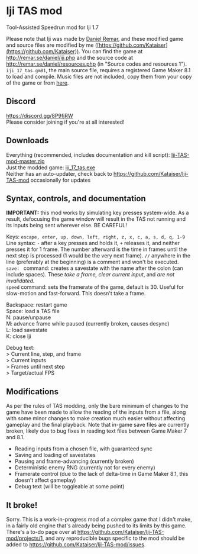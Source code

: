 # Iji TAS mod
Tool-Assisted Speedrun mod for Iji 1.7

Please note that Iji was made by [Daniel Remar](https://twitter.com/reallyremar), and these modified game and source files are modified by me ([https://github.com/Kataiser](https://github.com/Kataiser)). You can find the game at http://remar.se/daniel/iji.php and the source code at http://remar.se/daniel/resources.php (in "Source codes and resources 1"). `iji_17_tas.gm81`, the main source file, requires a registered Game Maker 8.1 to load and compile. Music files are not included, copy them from your copy of the game or from [here](http://remar.se/daniel/games/ijimusic2.zip).

## Discord
https://discord.gg/8P9fjRW  
Please consider joining if you're at all interested!

## Downloads
Everything (recommended, includes documentation and kill script): [Iji-TAS-mod-master.zip](https://github.com/Kataiser/Iji-TAS-mod/archive/master.zip)  
Just the modded game: [iji_17_tas.exe](https://github.com/Kataiser/Iji-TAS-mod/raw/master/iji_17_tas.exe)  
Neither has an auto-updater, check back to https://github.com/Kataiser/Iji-TAS-mod occasionally for updates

## Syntax, controls, and documentation

**IMPORTANT:** this mod works by simulating key presses system-wide. As a result, defocusing the game window will result in the TAS not running and its inputs being sent wherever else. BE CAREFUL!

Keys: `escape, enter, up, down, left, right, z, x, c, a, s, d, q, 1-9`  
Line syntax: `-` after a key presses and holds it, `+` releases it, and neither presses it for 1 frame. The number afterward is the time in frames until the next step is processed (1 would be the very next frame).
`//` anywhere in the line (preferably at the beginning) is a comment and won't be executed.  
`save: ` command: creates a savestate with the name after the colon (can include spaces). These *take a frame, clear current input*, and *are not invalidated.*  
`speed` command: sets the framerate of the game, default is 30. Useful for slow-motion and fast-forward. This doesn't take a frame.

Backspace: restart game  
Space: load a TAS file  
N: pause/unpause  
M: advance frame while paused (currently broken, causes desync)  
L: load savestate  
K: close Iji

Debug text:  
\> Current line, step, and frame  
\> Current inputs  
\> Frames until next step  
\> Target/actual FPS  

## Modifications
As per the rules of TAS modding, only the bare minimum of changes to the game have been made to allow the reading of the inputs from a file, along with some minor changes to make creation much easier without affecting gameplay and the final playback. Note that in-game save files are currently broken, likely due to bug fixes in reading text files between Game Maker 7 and 8.1.

- Reading inputs from a chosen file, with guaranteed sync
- Saving and loading of savestates
- Pausing and frame-advancing (currently broken)
- Deterministic enemy RNG (currently not for every enemy)
- Framerate control (due to the lack of delta-time in Game Maker 8.1, this doesn't affect gameplay)
- Debug text (will be toggleable at some point)

## It broke!
Sorry. This is a work-in-progress mod of a complex game that I didn't make, in a fairly old engine that's already being pushed to its limits by this game. There's a to-do page over at https://github.com/Kataiser/Iji-TAS-mod/projects/1, and any reproducible bugs specific to the mod should be added to https://github.com/Kataiser/Iji-TAS-mod/issues.